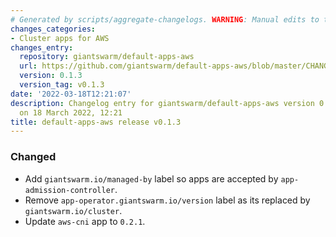 ```yaml
---
# Generated by scripts/aggregate-changelogs. WARNING: Manual edits to this files will be overwritten.
changes_categories:
- Cluster apps for AWS
changes_entry:
  repository: giantswarm/default-apps-aws
  url: https://github.com/giantswarm/default-apps-aws/blob/master/CHANGELOG.md#013---2022-03-18
  version: 0.1.3
  version_tag: v0.1.3
date: '2022-03-18T12:21:07'
description: Changelog entry for giantswarm/default-apps-aws version 0.1.3, published
  on 18 March 2022, 12:21
title: default-apps-aws release v0.1.3
---
```


### Changed
- Add `giantswarm.io/managed-by` label so apps are accepted by `app-admission-controller`.
- Remove `app-operator.giantswarm.io/version` label as its replaced by `giantswarm.io/cluster`.
- Update `aws-cni` app to `0.2.1`.
